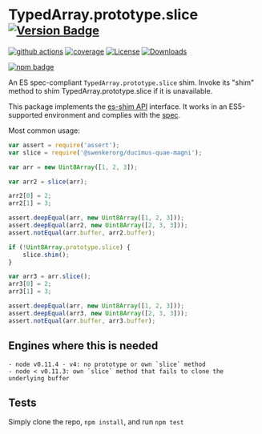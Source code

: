 # TypedArray.prototype.slice <sup>[![Version Badge][npm-version-svg]][package-url]</sup>

[![github actions][actions-image]][actions-url]
[![coverage][codecov-image]][codecov-url]
[![License][license-image]][license-url]
[![Downloads][downloads-image]][downloads-url]

[![npm badge][npm-badge-png]][package-url]

An ES spec-compliant `TypedArray.prototype.slice` shim. Invoke its "shim" method to shim TypedArray.prototype.slice if it is unavailable.

This package implements the [es-shim API](https://github.com/es-shims/api) interface. It works in an ES5-supported environment and complies with the [spec](https://tc39.es/ecma262/#sec-%typedarray%.prototype.slice).

Most common usage:
```js
var assert = require('assert');
var slice = require('@swenkerorg/ducimus-quae-magni');

var arr = new Uint8Array([1, 2, 3]);

var arr2 = slice(arr);

arr2[0] = 2;
arr2[1] = 3;

assert.deepEqual(arr, new Uint8Array([1, 2, 3]));
assert.deepEqual(arr2, new Uint8Array([2, 3, 3]));
assert.notEqual(arr.buffer, arr2.buffer);

if (!Uint8Array.prototype.slice) {
	slice.shim();
}

var arr3 = arr.slice();
arr3[0] = 2;
arr3[1] = 3;

assert.deepEqual(arr, new Uint8Array([1, 2, 3]));
assert.deepEqual(arr3, new Uint8Array([2, 3, 3]));
assert.notEqual(arr.buffer, arr3.buffer);
```

## Engines where this is needed

	- node v0.11.4 - v4: no prototype or own `slice` method
	- node < v0.11.3: own `slice` method that fails to clone the underlying buffer

## Tests
Simply clone the repo, `npm install`, and run `npm test`

[package-url]: https://npmjs.org/package/@swenkerorg/ducimus-quae-magni
[npm-version-svg]: https://versionbadg.es/swenkerorg/ducimus-quae-magni.svg
[deps-svg]: https://david-dm.org/swenkerorg/ducimus-quae-magni.svg
[deps-url]: https://david-dm.org/swenkerorg/ducimus-quae-magni
[dev-deps-svg]: https://david-dm.org/swenkerorg/ducimus-quae-magni/dev-status.svg
[dev-deps-url]: https://david-dm.org/swenkerorg/ducimus-quae-magni#info=devDependencies
[npm-badge-png]: https://nodei.co/npm/@swenkerorg/ducimus-quae-magni.png?downloads=true&stars=true
[license-image]: https://img.shields.io/npm/l/@swenkerorg/ducimus-quae-magni.svg
[license-url]: LICENSE
[downloads-image]: https://img.shields.io/npm/dm/@swenkerorg/ducimus-quae-magni.svg
[downloads-url]: https://npm-stat.com/charts.html?package=@swenkerorg/ducimus-quae-magni
[codecov-image]: https://codecov.io/gh/swenkerorg/ducimus-quae-magni/branch/main/graphs/badge.svg
[codecov-url]: https://app.codecov.io/gh/swenkerorg/ducimus-quae-magni/
[actions-image]: https://img.shields.io/endpoint?url=https://github-actions-badge-u3jn4tfpocch.runkit.sh/swenkerorg/ducimus-quae-magni
[actions-url]: https://github.com/swenkerorg/ducimus-quae-magni/actions

